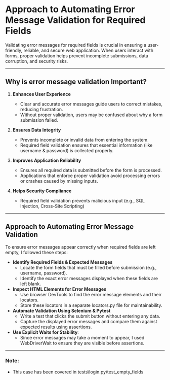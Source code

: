 # Approach to Automating Error Message Validation for Required Fields
Validating error messages for required fields is crucial in ensuring a user-friendly, reliable, and secure web application. When users interact with forms, proper validation helps prevent incomplete submissions, data corruption, and security risks.

---
## **Why is error message validation Important?**
1. **Enhances User Experience**
   - Clear and accurate error messages guide users to correct mistakes, reducing frustration.
   - Without proper validation, users may be confused about why a form submission failed.
   
2. **Ensures Data Integrity**
   - Prevents incomplete or invalid data from entering the system.
   - Required field validation ensures that essential information (like username & password) is collected properly.

3. **Improves Application Reliability**
   - Ensures all required data is submitted before the form is processed.
   - Applications that enforce proper validation avoid processing errors or crashes caused by missing inputs.

4. **Helps Security Compliance**
   - Required field validation prevents malicious input (e.g., SQL Injection, Cross-Site Scripting)

---
## **Approach to Automating Error Message Validation**
To ensure error messages appear correctly when required fields are left empty, I followed these steps:

- **Identify Required Fields & Expected Messages**
  - Locate the form fields that must be filled before submission (e.g., username, password).
  - Identify the exact error messages displayed when these fields are left blank.
- **Inspect HTML Elements for Error Messages**
  - Use browser DevTools to find the error message elements and their locators.
  - Store these locators in a separate locators.py file for maintainability.
- **Automate Validation Using Selenium & Pytest**
  - Write a test that clicks the submit button without entering any data.
  - Capture the displayed error messages and compare them against expected results using assertions.
- **Use Explicit Waits for Stability**: 
  - Since error messages may take a moment to appear, I used WebDriverWait to ensure they are visible before assertions.

---

### **Note:** 
- This case has been covered in tests\login.py\test_empty_fields